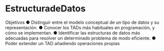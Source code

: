# EstructuradeDatos

Objetivos
● Distinguir entre el modelo conceptual de un tipo de datos y su 
representación.
● Conocer los TADs más habituales en programación, y cómo se 
implementan.
● Identificar las estructuras de datos más adecuadas para resolver un 
determinado problema de modo eficiente.
● Poder extender un TAD añadiendo operaciones propias
